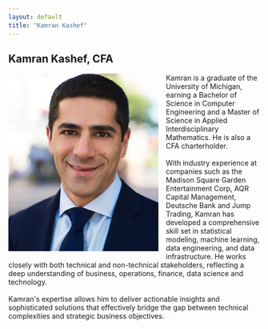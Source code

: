 ```yaml
---
layout: default
title: "Kamran Kashef"
---
```

<section id="services">
	<div class="container">
		<h2>Kamran Kashef, CFA</h2>
		<div class="service" style="overflow: auto;">  <!--CSS so img within pushes out the div -->
			<div>
                <img src='/assets/kamran.jpg' style="float: left; margin: 0 15px 15px 0; width: 300px;"/>
                Kamran is a graduate of the University of Michigan, earning a Bachelor of Science in Computer Engineering and a Master of Science in Applied Interdisciplinary Mathematics. He is also a CFA charterholder.<br />
                <br />
                With industry experience at companies such as the Madison Square Garden Entertainment Corp, AQR Capital Management, Deutsche Bank and Jump Trading, Kamran has developed a comprehensive skill set in statistical modeling, machine learning, data engineering, and data infrastructure. He works closely with both technical and non-technical stakeholders, reflecting a deep understanding of business, operations, finance, data science and technology.<br />
                <br />
                Kamran's expertise allows him to deliver actionable insights and sophisticated solutions that effectively bridge the gap between technical complexities and strategic business objectives.
            </div>
		</div>
    </div>
</section>